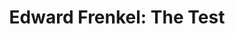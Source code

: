---
categories: [podcasts]
provider_name: "The Story Collider"
raw_source: http://feedproxy.google.com/~r/TheStoryCollider/~5/tpMO-6A9eKA/168725678-the-story-collider-tsclive193-edward-frenkel-the-test.mp3
title: "Edward Frenkel: The Test"
provider_display: "The Story Collider"
provider_url: http://storycollider.org
published: 2014-09-21T00:00:00
source: http://pca.st/crUP
thumbnail: http://storycollider.org/sclogo-podcast.jpg
---